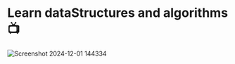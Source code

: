 # Learn dataStructures and algorithms 📺

![Screenshot 2024-12-01 144334](https://github.com/user-attachments/assets/2aa1d0db-9bed-41cb-9e73-8e638fac1af9)
